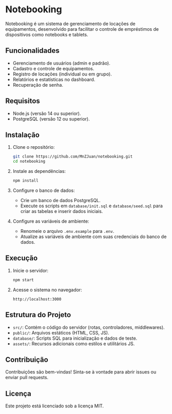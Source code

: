 # Notebooking

Notebooking é um sistema de gerenciamento de locações de equipamentos, desenvolvido para facilitar o controle de empréstimos de dispositivos como notebooks e tablets.

## Funcionalidades
- Gerenciamento de usuários (admin e padrão).
- Cadastro e controle de equipamentos.
- Registro de locações (individual ou em grupo).
- Relatórios e estatísticas no dashboard.
- Recuperação de senha.

## Requisitos
- Node.js (versão 14 ou superior).
- PostgreSQL (versão 12 ou superior).

## Instalação
1. Clone o repositório:
   ```bash
   git clone https://github.com/MnZJuan/notebooking.git
   cd notebooking
   ```

2. Instale as dependências:
   ```bash
   npm install
   ```

3. Configure o banco de dados:
   - Crie um banco de dados PostgreSQL.
   - Execute os scripts em `database/init.sql` e `database/seed.sql` para criar as tabelas e inserir dados iniciais.

4. Configure as variáveis de ambiente:
   - Renomeie o arquivo `.env.example` para `.env`.
   - Atualize as variáveis de ambiente com suas credenciais do banco de dados.

## Execução
1. Inicie o servidor:
   ```bash
   npm start
   ```

2. Acesse o sistema no navegador:
   ```
   http://localhost:3000
   ```

## Estrutura do Projeto
- `src/`: Contém o código do servidor (rotas, controladores, middlewares).
- `public/`: Arquivos estáticos (HTML, CSS, JS).
- `database/`: Scripts SQL para inicialização e dados de teste.
- `assets/`: Recursos adicionais como estilos e utilitários JS.

## Contribuição
Contribuições são bem-vindas! Sinta-se à vontade para abrir issues ou enviar pull requests.

## Licença
Este projeto está licenciado sob a licença MIT.

